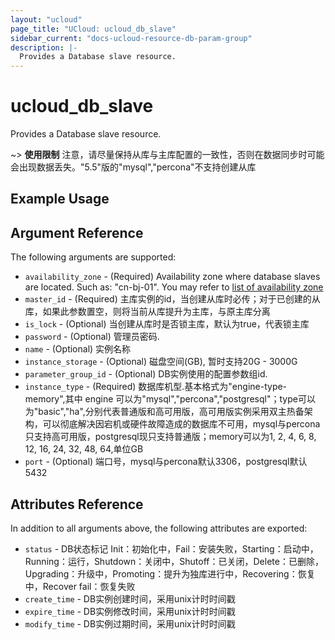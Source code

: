 ```yaml
---
layout: "ucloud"
page_title: "UCloud: ucloud_db_slave"
sidebar_current: "docs-ucloud-resource-db-param-group"
description: |-
  Provides a Database slave resource.
---
```


# ucloud_db_slave

Provides a Database slave resource.

~> **使用限制** 注意，请尽量保持从库与主库配置的一致性，否则在数据同步时可能会出现数据丢失。"5.5"版的"mysql","percona"不支持创建从库
## Example Usage

## Argument Reference

The following arguments are supported:

* `availability_zone` - (Required) Availability zone where database slaves are located. Such as: "cn-bj-01". You may refer to [list of availability zone](https://docs.ucloud.cn/api/summary/regionlist)
* `master_id` - (Required) 主库实例的id，当创建从库时必传；对于已创建的从库，如果此参数置空，则将当前从库提升为主库，与原主库分离
* `is_lock` - (Optional) 当创建从库时是否锁主库，默认为true，代表锁主库
* `password` - (Optional) 管理员密码.
* `name` - (Optional)  实例名称
* `instance_storage` - (Optional) 磁盘空间(GB), 暂时支持20G - 3000G
* `parameter_group_id` - (Optional) DB实例使用的配置参数组id.
* `instance_type` - (Required) 数据库机型.基本格式为"engine-type-memory",其中 engine 可以为"mysql","percona","postgresql"；type可以为"basic","ha",分别代表普通版和高可用版，高可用版实例采用双主热备架构，可以彻底解决因宕机或硬件故障造成的数据库不可用，mysql与percona只支持高可用版，postgresql现只支持普通版；memory可以为1, 2, 4, 6, 8, 12, 16, 24, 32, 48, 64,单位GB
* `port` - (Optional) 端口号，mysql与percona默认3306，postgresql默认5432

## Attributes Reference

In addition to all arguments above, the following attributes are exported:

* `status` - DB状态标记 Init：初始化中，Fail：安装失败，Starting：启动中，Running：运行，Shutdown：关闭中，Shutoff：已关闭，Delete：已删除，Upgrading：升级中，Promoting：提升为独库进行中，Recovering：恢复中，Recover fail：恢复失败
* `create_time` - DB实例创建时间，采用unix计时时间戳
* `expire_time` - DB实例修改时间，采用unix计时时间戳
* `modify_time` - DB实例过期时间，采用unix计时时间戳